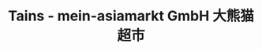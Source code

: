 ---
title: "Tains - mein-asiamarkt GmbH 大熊猫超市"
url: /duesseldorf/tains-mein-asiamarkt-gmbh-da-xiong-mao-chao-shi/
shop: Supermarkt
---